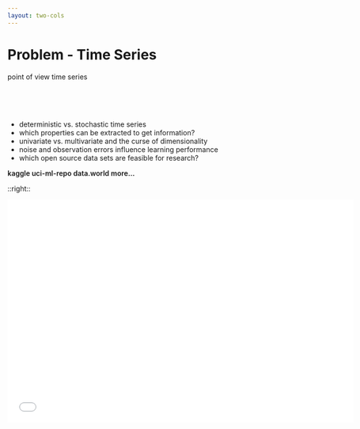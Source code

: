 ```yaml
---
layout: two-cols
---
```


# Problem - Time Series

point of view time series

<br>
<br>
<br>

- deterministic vs. stochastic time series
- which properties can be extracted to get information?
- univariate vs. multivariate and the curse of dimensionality
- noise and observation errors influence learning performance
- which open source data sets are feasible for research?

<div class="mt-10 ml-10 links">
<a href="https://www.kaggle.com/">kaggle</a>
<a class="ml-2" href="https://archive.ics.uci.edu/ml/datasets.php">uci-ml-repo</a>
<a class="ml-2" href="https://data.world/datasets/time-series">data.world</a>
<a class="ml-2" href="https://en.wikipedia.org/wiki/List_of_datasets_for_machine-learning_research#Anomaly_data">more...</a>
</div>

::right::

<div class="mt-50 ml-50">
    <MyModal titleModalHook="the curse">
        <iframe allowfullscreen width="700" height="450" frameborder="0" scrolling="no" src="//plotly.com/~jorekai/7.embed?modebar=true&link=false"></iframe>
    </MyModal>
</div>

<Bar title="Machine Learning for Safer Smart Environments"/>

<style>
.links{
    font-weight: 600
}
a{
    text-decoration: none
}
</style>
